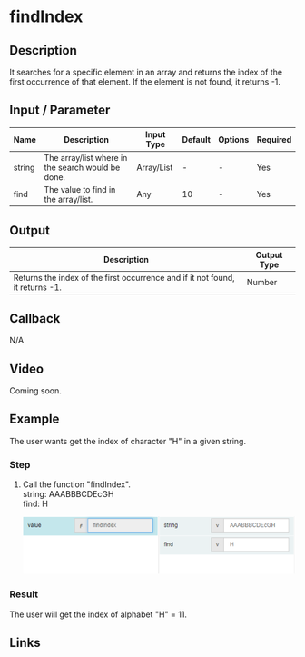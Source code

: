 ﻿# findIndex

## Description

It searches for a specific element in an array and returns the index of the first occurrence of that element. If the element is not found, it returns -1.

## Input / Parameter
| Name | Description | Input Type | Default | Options | Required |
| ------ | ------ | ------ | ------ | ------ | ------ |
| string | The array/list where in the search would be done. | Array/List | - | - | Yes |
| find | The value to find in the array/list. | Any | 10 | - | Yes |

## Output

| Description | Output Type |
| ------ | ------ |
| Returns the index of the first occurrence and if it not found, it returns -1. | Number |

## Callback

N/A

## Video

Coming soon.


## Example


The user wants get the index of character "H" in a given string.
<br />

### Step

1. Call the function "findIndex".
    <br />
    string: AAABBBCDEcGH<br />
    find: H
    
   ![](../../../../document/function/String/findIndex/findIndex-step-1.png?raw=true)

### Result

The user will get the index of alphabet "H" = 11.



## Links